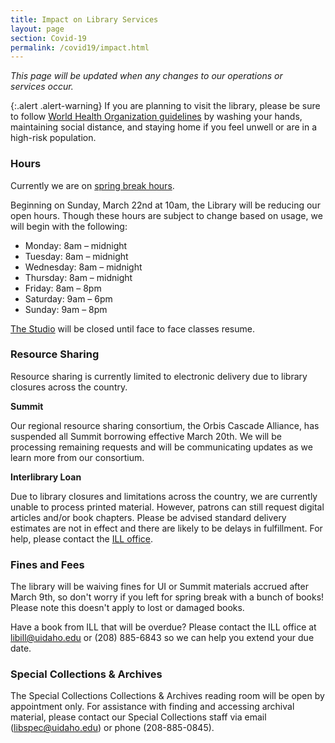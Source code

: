 ```yaml
---
title: Impact on Library Services
layout: page
section: Covid-19
permalink: /covid19/impact.html
---
```


*This page will be updated when any changes to our operations or services occur.*

{:.alert .alert-warning}
If you are planning to visit the library, please be sure to follow [World Health Organization guidelines](https://www.who.int/emergencies/diseases/novel-coronavirus-2019/advice-for-public) by washing your hands, maintaining social distance, and staying home if you feel unwell or are in a high-risk population.  

### Hours

Currently we are on [spring break hours](https://www.lib.uidaho.edu/about/hours.html#springbreak).

Beginning on Sunday, March 22nd at 10am, the Library will be reducing our open hours. Though these hours are subject to change based on usage, we will begin with the following:

- Monday: 8am – midnight
- Tuesday: 8am – midnight
- Wednesday: 8am – midnight
- Thursday: 8am – midnight
- Friday: 8am – 8pm
- Saturday: 9am – 6pm
- Sunday: 9am – 8pm

[The Studio](/studio/) will be closed until face to face classes resume.

### Resource Sharing

Resource sharing is currently limited to electronic delivery due to library closures across the country. 

**Summit**

Our regional resource sharing consortium, the Orbis Cascade Alliance, has suspended all Summit borrowing effective March 20th. We will be processing remaining requests and will be communicating updates as we learn more from our consortium.   

**Interlibrary Loan**

Due to library closures and limitations across the country, we are currently unable to process printed material. However, patrons can still request digital articles and/or book chapters. Please be advised standard delivery estimates are not in effect and there are likely to be delays in fulfillment. For help, please contact the [ILL office](https://www.lib.uidaho.edu/services/ill/). 

### Fines and Fees

The library will be waiving fines for UI or Summit materials accrued after March 9th, so don't worry if you left for spring break with a bunch of books! Please note this doesn't apply to lost or damaged books. 

Have a book from ILL that will be overdue? Please contact the ILL office at [libill@uidaho.edu](mailto:libill@uidaho.edu) or (208) 885-6843 so we can help you extend your due date. 

### Special Collections & Archives

The Special Collections Collections & Archives reading room will be open by appointment only. For assistance with finding and accessing archival material, please contact our Special Collections staff via email (libspec@uidaho.edu) or phone (208-885-0845).


